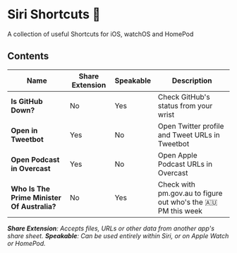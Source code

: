 # Siri Shortcuts 💬

A collection of useful Shortcuts for iOS, watchOS and HomePod

## Contents

| Name | Share Extension | Speakable | Description |
| ---- | --------------- | --------- | ----------- |
| **Is GitHub Down?** | No | Yes | Check GitHub's status from your wrist |
| **Open in Tweetbot** | Yes | No | Open Twitter profile and Tweet URLs in Tweetbot |
| **Open Podcast in Overcast** | Yes | No | Open Apple Podcast URLs in Overcast |
| **Who Is The Prime Minister Of Australia?** | No | Yes | Check with pm.gov.au to figure out who's the 🇦🇺 PM this week |

*__Share Extension__: Accepts files, URLs or other data from another app's share sheet. __Speakable__: Can be used entirely within Siri, or on Apple Watch or HomePod.*

